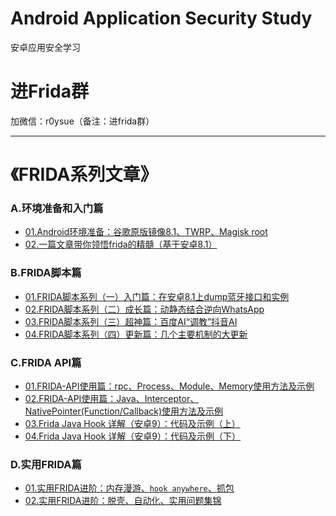 # Android Application Security Study
安卓应用安全学习


# 进Frida群

加微信：r0ysue（备注：进frida群）

---

# 《FRIDA系列文章》

### A.环境准备和入门篇

- [01.Android环境准备：谷歌原版镜像8.1、TWRP、Magisk root](FRIDA/A01/README.md)
- [02.一篇文章带你领悟frida的精髓（基于安卓8.1）](FRIDA/A02/README.md)

### B.FRIDA脚本篇

- [01.FRIDA脚本系列（一）入门篇：在安卓8.1上dump蓝牙接口和实例](FRIDA/B01/README.md)
- [02.FRIDA脚本系列（二）成长篇：动静态结合逆向WhatsApp](FRIDA/B02/README.md)
- [03.FRIDA脚本系列（三）超神篇：百度AI“调教”抖音AI](FRIDA/B03/README.md)
- [04.FRIDA脚本系列（四）更新篇：几个主要机制的大更新](FRIDA/B04/README.md)

### C.FRIDA API篇

- [01.FRIDA-API使用篇：rpc、Process、Module、Memory使用方法及示例](https://www.anquanke.com/post/id/195215)
- [02.FRIDA-API使用篇：Java、Interceptor、NativePointer(Function/Callback)使用方法及示例](https://www.anquanke.com/post/id/195869)
- [03.Frida Java Hook 详解（安卓9）：代码及示例（上）](https://mp.weixin.qq.com/s/2BdX-rtAu8WZuzY3pK94NQ)
- [04.Frida Java Hook 详解（安卓9）：代码及示例（下）](https://mp.weixin.qq.com/s/heK_r0zXo_6_RoA37yPtGQ)

### D.实用FRIDA篇

- [01.实用FRIDA进阶：内存漫游、`hook anywhere`、抓包](https://www.anquanke.com/post/id/197657)
- [02.实用FRIDA进阶：脱壳、自动化、实用问题集锦](https://www.anquanke.com/post/id/197670)
